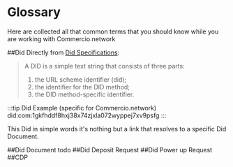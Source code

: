 # Glossary
Here are collected all that common terms that you should know while you are working with Commercio.network

##Did 
Directly from [Did Specifications](https://w3c.github.io/did-core/):
> A DID is a simple text string that consists of three parts: 
> 1) the URL scheme identifier (did); 
> 2) the identifier for the DID method;
> 3) the DID method-specific identifier.

:::tip Did Example (specific for Commercio.network)
did:com:1gkfhddf8hxj38x74zjxla072wyppej7xv9psfg
:::

This Did in simple words it's nothing but a link that resolves to a specific Did Document.

##Did Document 
todo
##Did Deposit Request
##Did Power up Request
##CDP
